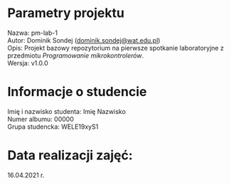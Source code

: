# Parametry projektu
Nazwa:  pm-lab-1  
Autor:  Dominik Sondej (dominik.sondej@wat.edu.pl)  
Opis:   Projekt bazowy repozytorium na pierwsze spotkanie laboratoryjne z przedmiotu *Programowanie mikrokontrolerów*.  
Wersja: v1.0.0  

# Informacje o studencie
Imię i nazwisko studenta:   Imię Nazwisko  
Numer albumu:               00000  
Grupa studencka:            WELE19xyS1 

# Data realizacji zajęć:
16.04.2021 r.  
